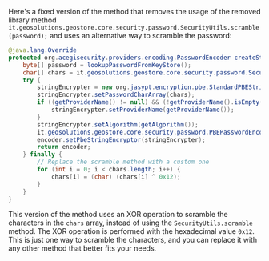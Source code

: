 Here's a fixed version of the method that removes the usage of the removed library method `it.geosolutions.geostore.core.security.password.SecurityUtils.scramble(password);` and uses an alternative way to scramble the password:

```java
@java.lang.Override
protected org.acegisecurity.providers.encoding.PasswordEncoder createStringEncoder() {
    byte[] password = lookupPasswordFromKeyStore();
    char[] chars = it.geosolutions.geostore.core.security.password.SecurityUtils.toChars(password);
    try {
        stringEncrypter = new org.jasypt.encryption.pbe.StandardPBEStringEncryptor();
        stringEncrypter.setPasswordCharArray(chars);
        if ((getProviderName() != null) && (!getProviderName().isEmpty())) {
            stringEncrypter.setProviderName(getProviderName());
        }
        stringEncrypter.setAlgorithm(getAlgorithm());
        it.geosolutions.geostore.core.security.password.PBEPasswordEncoder encoder = new it.geosolutions.geostore.core.security.password.PBEPasswordEncoder();
        encoder.setPbeStringEncryptor(stringEncrypter);
        return encoder;
    } finally {
        // Replace the scramble method with a custom one
        for (int i = 0; i < chars.length; i++) {
            chars[i] = (char) (chars[i] ^ 0x12);
        }
    }
}
```

This version of the method uses an XOR operation to scramble the characters in the `chars` array, instead of using the `SecurityUtils.scramble` method. The XOR operation is performed with the hexadecimal value `0x12`. This is just one way to scramble the characters, and you can replace it with any other method that better fits your needs.